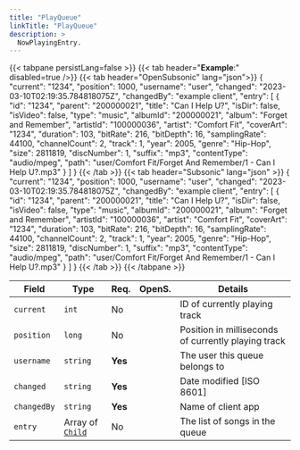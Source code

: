 ```yaml
---
title: "PlayQueue"
linkTitle: "PlayQueue"
description: >
  NowPlayingEntry.
---
```


{{< tabpane persistLang=false >}}
{{< tab header="**Example**:" disabled=true />}}
{{< tab header="OpenSubsonic" lang="json">}}
{
  "current": "1234",
  "position": 1000,
  "username": "user",
  "changed": "2023-03-10T02:19:35.784818075Z",
  "changedBy": "example client",
  "entry": [
    {
      "id": "1234",
      "parent": "200000021",
      "title": "Can I Help U?",
      "isDir": false,
      "isVideo": false,
      "type": "music",
      "albumId": "200000021",
      "album": "Forget and Remember",
      "artistId": "100000036",
      "artist": "Comfort Fit",
      "coverArt": "1234",
      "duration": 103,
      "bitRate": 216,
      "bitDepth": 16,
      "samplingRate": 44100,
      "channelCount": 2,
      "track": 1,
      "year": 2005,
      "genre": "Hip-Hop",
      "size": 2811819,
      "discNumber": 1,
      "suffix": "mp3",
      "contentType": "audio/mpeg",
      "path": "user/Comfort Fit/Forget And Remember/1 - Can I Help U?.mp3"
    }
  ]
}
{{< /tab >}}
{{< tab header="Subsonic" lang="json" >}}
{
  "current": "1234",
  "position": 1000,
  "username": "user",
  "changed": "2023-03-10T02:19:35.784818075Z",
  "changedBy": "example client",
  "entry": [
    {
      "id": "1234",
      "parent": "200000021",
      "title": "Can I Help U?",
      "isDir": false,
      "isVideo": false,
      "type": "music",
      "albumId": "200000021",
      "album": "Forget and Remember",
      "artistId": "100000036",
      "artist": "Comfort Fit",
      "coverArt": "1234",
      "duration": 103,
      "bitRate": 216,
      "bitDepth": 16,
      "samplingRate": 44100,
      "channelCount": 2,
      "track": 1,
      "year": 2005,
      "genre": "Hip-Hop",
      "size": 2811819,
      "discNumber": 1,
      "suffix": "mp3",
      "contentType": "audio/mpeg",
      "path": "user/Comfort Fit/Forget And Remember/1 - Can I Help U?.mp3"
    }
  ]
}
{{< /tab >}}
{{< /tabpane >}}

| Field       | Type                         | Req.    | OpenS. | Details                                             |
| ----------- | ---------------------------- | ------- | ------ | --------------------------------------------------- |
| `current`   | `int`                        | No      |        | ID of currently playing track                       |
| `position`  | `long`                       | No      |        | Position in milliseconds of currently playing track |
| `username`  | `string`                     | **Yes** |        | The user this queue belongs to                      |
| `changed`   | `string`                     | **Yes** |        | Date modified [ISO 8601]                            |
| `changedBy` | `string`                     | **Yes** |        | Name of client app                                  |
| `entry`     | Array of [`Child`](../child) | No      |        | The list of songs in the queue                      |
